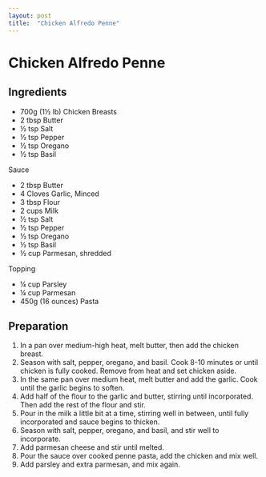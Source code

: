 ```yaml
---
layout: post
title:  "Chicken Alfredo Penne"
---
```


# Chicken Alfredo Penne

## Ingredients

* 700g (1½ lb) Chicken Breasts
* 2 tbsp Butter
* ½ tsp Salt
* ½ tsp Pepper
* ½ tsp Oregano
* ½ tsp Basil

Sauce
- 2 tbsp Butter
- 4 Cloves Garlic, Minced
- 3 tbsp Flour
- 2 cups Milk
- ½ tsp Salt
- ½ tsp Pepper
- ½ tsp Oregano
- ½ tsp Basil
- ½ cup Parmesan, shredded

Topping
* ¼ cup Parsley
* ¼ cup Parmesan
* 450g (16 ounces) Pasta

## Preparation
1. In a pan over medium-high heat, melt butter, then add the chicken breast.
2. Season with salt, pepper, oregano, and basil. Cook 8-10 minutes or until chicken is fully cooked. Remove from heat and set chicken aside.
3. In the same pan over medium heat, melt butter and add the garlic. Cook until the garlic begins to soften.
4. Add half of the flour to the garlic and butter, stirring until incorporated. Then add the rest of the flour and stir.
5. Pour in the milk a little bit at a time, stirring well in between, until fully incorporated and sauce begins to thicken.
6. Season with salt, pepper, oregano, and basil, and stir well to incorporate.
7. Add parmesan cheese and stir until melted.
8. Pour the sauce over cooked penne pasta, add the chicken and mix well.
9. Add parsley and extra parmesan, and mix again.
